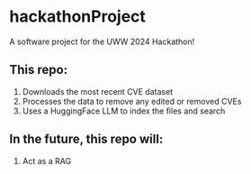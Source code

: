 # hackathonProject
A software project for the UWW 2024 Hackathon!

## This repo:
1. Downloads the most recent CVE dataset
2. Processes the data to remove any edited or removed CVEs
3. Uses a HuggingFace LLM to index the files and search

## In the future, this repo will:
1. Act as a RAG
